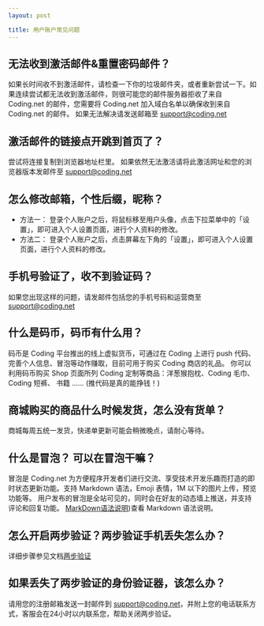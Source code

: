 ```yaml
---
layout: post

title: 用户账户常见问题
---
```



## 无法收到激活邮件&重置密码邮件？

如果长时间收不到激活邮件，请检查一下你的垃圾邮件夹，或者重新尝试一下。如果连续尝试都无法收到激活邮件，则很可能您的邮件服务器拒收了来自 Coding.net 的邮件，您需要将 Coding.net 加入域白名单以确保收到来自 Coding.net 的邮件。
如果无法解决请发送邮箱至 support@coding.net


## 激活邮件的链接点开跳到首页了？

尝试将连接复制到浏览器地址栏里。
如果依然无法激活请将此激活网址和您的浏览器版本发邮件至 support@coding.net

## 怎么修改邮箱，个性后缀，昵称？

 - 方法一：
 登录个人账户之后，将鼠标移至用户头像，点击下拉菜单中的「设置」，即可进入个人设置页面，进行个人资料的修改。
 - 方法二：
 登录个人账户之后，点击屏幕左下角的「设置」，即可进入个人设置页面，进行个人资料的修改。

## 手机号验证了，收不到验证码？

如果您出现这样的问题，请发邮件包括您的手机号码和运营商至 support@coding.net
                   
## 什么是码币，码币有什么用？

码币是 Coding 平台推出的线上虚拟货币，可通过在 Coding 上进行 push 代码、完善个人信息、冒泡等动作赚取，目前可用于购买 Coding 商店的礼品。
你可以利用码币购买 Shop 页面所列 Coding 定制等商品：洋葱猴抱枕、Coding 毛巾、Coding 短裤、 书籍 ...... (推代码是真的能挣钱！)

## 商城购买的商品什么时候发货，怎么没有货单？

商城每周五统一发货，快递单更新可能会稍微晚点，请耐心等待。

## 什么是冒泡？ 可以在冒泡干嘛？

冒泡是 Coding.net 为方便程序开发者们进行交流、享受技术开发乐趣而打造的即时状态更新功能。支持 Markdown 语法，Emoji 表情，1M 以下的图片上传，预览功能等。
用户发布的冒泡是全站可见的，同时会在好友的动态墙上推送，并支持评论和回复功能。
[MarkDown语法说明](/help/doc/project/mardown.html))查看 Markdown 语法说明。

## 怎么开启两步验证？两步验证手机丢失怎么办？

详细步骤参见文档[两步验证](/help/doc/account/2fa.html)

## 如果丢失了两步验证的身份验证器，该怎么办？

请用您的注册邮箱发送一封邮件到 support@coding.net，并附上您的电话联系方式，客服会在24小时以内联系您，帮助关闭两步验证。